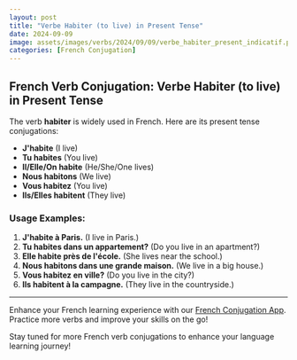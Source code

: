 ```yaml
---
layout: post
title: "Verbe Habiter (to live) in Present Tense"
date: 2024-09-09
image: assets/images/verbs/2024/09/09/verbe_habiter_present_indicatif.png
categories: [French Conjugation]
---
```


## French Verb Conjugation: Verbe Habiter (to live) in Present Tense

The verb **habiter** is widely used in French. Here are its present tense conjugations:

- **J'habite** (I live)
- **Tu habites** (You live)
- **Il/Elle/On habite** (He/She/One lives)
- **Nous habitons** (We live)
- **Vous habitez** (You live)
- **Ils/Elles habitent** (They live)

### Usage Examples:

1. **J'habite à Paris.** (I live in Paris.)
2. **Tu habites dans un appartement?** (Do you live in an apartment?)
3. **Elle habite près de l'école.** (She lives near the school.)
4. **Nous habitons dans une grande maison.** (We live in a big house.)
5. **Vous habitez en ville?** (Do you live in the city?)
6. **Ils habitent à la campagne.** (They live in the countryside.)

---

Enhance your French learning experience with our [French Conjugation App]({{site.appStore.url}}). Practice more verbs and improve your skills on the go!

Stay tuned for more French verb conjugations to enhance your language learning journey!